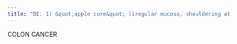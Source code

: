 ```yaml
---
title: "BE: 1) &quot;apple core&quot; (iregular mucosa, shouldering at lesion's margin) 2) tumor segment nondistendible CT: suspicious thickening: asymetric, &gt; 1cm, lumpy bumpy, aneurysmal Tx: colonoscopy Risk: fam history, polyposis, IBD, environmental Comp: perf (like diverticulitis) Screen: &gt;50 occult blood, sigmoidoscopy"
---
```

COLON CANCER


